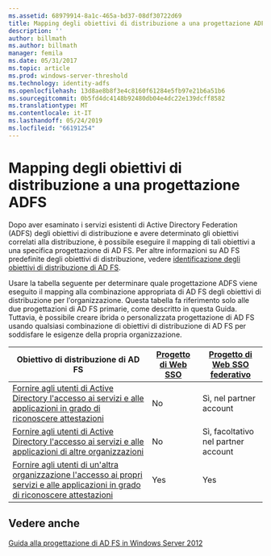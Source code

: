 ```yaml
---
ms.assetid: 68979914-8a1c-465a-bd37-08df30722d69
title: Mapping degli obiettivi di distribuzione a una progettazione ADFS
description: ''
author: billmath
ms.author: billmath
manager: femila
ms.date: 05/31/2017
ms.topic: article
ms.prod: windows-server-threshold
ms.technology: identity-adfs
ms.openlocfilehash: 13d8ae8b8f3e4c8160f61284e5fb97e21b6a51b6
ms.sourcegitcommit: 0b5fd4dc4148b92480db04e4dc22e139dcff8582
ms.translationtype: MT
ms.contentlocale: it-IT
ms.lasthandoff: 05/24/2019
ms.locfileid: "66191254"
---
```

# <a name="mapping-your-deployment-goals-to-an-ad-fs-design"></a>Mapping degli obiettivi di distribuzione a una progettazione ADFS


Dopo aver esaminato i servizi esistenti di Active Directory Federation \(ADFS\) degli obiettivi di distribuzione e avere determinato gli obiettivi correlati alla distribuzione, è possibile eseguire il mapping di tali obiettivi a una specifica progettazione di AD FS. Per altre informazioni su AD FS predefinite degli obiettivi di distribuzione, vedere [identificazione degli obiettivi di distribuzione di AD FS](Identifying-Your-AD-FS-Deployment-Goals.md).  
  
Usare la tabella seguente per determinare quale progettazione ADFS viene eseguito il mapping alla combinazione appropriata di AD FS degli obiettivi di distribuzione per l'organizzazione. Questa tabella fa riferimento solo alle due progettazioni di AD FS primarie, come descritto in questa Guida. Tuttavia, è possibile creare ibrida o personalizzata progettazione di AD FS usando qualsiasi combinazione di obiettivi di distribuzione di AD FS per soddisfare le esigenze della propria organizzazione.  
  
|Obiettivo di distribuzione di AD FS|[Progetto di Web SSO](Web-SSO-Design.md)|[Progetto di Web SSO federativo](Federated-Web-SSO-Design.md)|  
|---------------------------------------------------------------------------|----------------------------------------------------------------------------------|--------------------------------------------------------------------------------------------|  
|[Fornire agli utenti di Active Directory l'accesso ai servizi e alle applicazioni in grado di riconoscere attestazioni](Provide-Your-Active-Directory-Users-Access-to-Your-Claims-Aware-Applications-and-Services.md)|No|Sì, nel partner account|  
|[Fornire agli utenti di Active Directory l'accesso ai servizi e alle applicazioni di altre organizzazioni](Provide-Your-Active-Directory-Users-Access-to-the-Applications-and-Services-of-Other-Organizations.md)|No|Sì, facoltativo nel partner account|  
|[Fornire agli utenti di un'altra organizzazione l'accesso ai propri servizi e alle applicazioni in grado di riconoscere attestazioni](Provide-Users-in-Another-Organization-Access-to-Your-Claims-Aware-Applications-and-Services.md)|Yes|Yes|  

## <a name="see-also"></a>Vedere anche
[Guida alla progettazione di AD FS in Windows Server 2012](AD-FS-Design-Guide-in-Windows-Server-2012.md)
  

